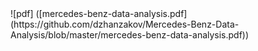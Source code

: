 <div>
  ![pdf] ([mercedes-benz-data-analysis.pdf](https://github.com/dzhanzakov/Mercedes-Benz-Data-Analysis/blob/master/mercedes-benz-data-analysis.pdf))
</div>
